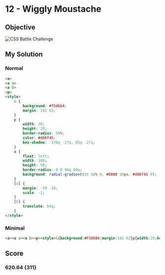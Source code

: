 # 12 - Wiggly Moustache

## Objective

![CSS Battle Challenge](https://cssbattle.dev/targets/12.png)

## My Solution

### Normal

```html
<a>
<a a>
<a b>
<p>
<style>
	& {
		background: #f5d6b4;
		margin: 142 62;
	}
	p {
		width: 20;
		height: 20;
		border-radius: 50%;
		color: #d86f45;
		box-shadow: -170q -27q, 85q -27q;
	}
	a {
		float: left;
		width: 100;
		height: 50;
		border-radius: 0 0 80q 80q;
		background: radial-gradient(at 50% 0, #0000 30px, #d86f45 0);
	}
	[a] {
		margin: -50 -20;
		scale: -1;
	}
	[b] {
		translate: 64q;
	}
</style>
```

### Minimal

```html
<a><a a><a b><p><style>&{background:#F5D6B4;margin:142 62}p{width:20;height:20;border-radius: 50%;color:D86F45;box-shadow:-170q -27q,85q -27q}a{float:left;width:100;height:50;border-radius: 0 0 80q 80q;background:radial-gradient(at 50% 0,#0000 30px,#D86F45 0)}[a]{margin:-50 -20;scale:-1} [b]{translate:64q
```

## Score

### 620.64 {311}
